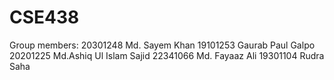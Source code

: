 # CSE438

Group members:
20301248 Md. Sayem Khan
19101253 Gaurab Paul Galpo 
20201225 Md.Ashiq Ul Islam Sajid
22341066 Md. Fayaaz Ali
19301104 Rudra Saha

